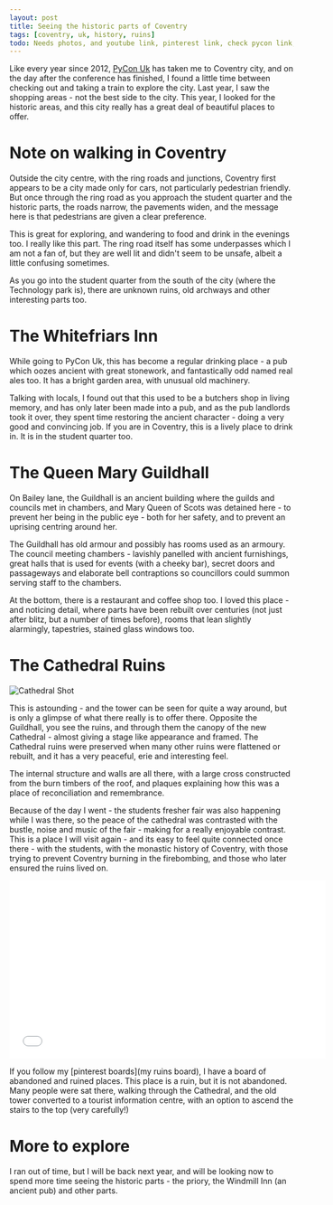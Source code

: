 ```yaml
---
layout: post
title: Seeing the historic parts of Coventry
tags: [coventry, uk, history, ruins]
todo: Needs photos, and youtube link, pinterest link, check pycon link, proofread- publish.
---
```

 Like every year since 2012, [PyCon Uk](http://pyconuk.org) has taken me to Coventry city, and on the day after the conference has finished, I found a little time between checking out and taking a train to explore the city. Last year, I saw the shopping areas - not the best side to the city. This year, I looked for the historic areas, and this city really has a great deal of beautiful places to offer.

# Note on walking in Coventry

Outside the city centre, with the ring roads and junctions, Coventry first appears to be a city made only for cars, not particularly pedestrian friendly. But once through the ring road as you approach the student quarter and the historic parts, the roads narrow, the pavements widen, and the message here is that pedestrians are given a clear preference. 

This is great for exploring, and wandering to food and drink in the evenings too. I really like this part. The ring road itself has some underpasses which I am not a fan of, but they are well lit and didn't seem to be unsafe, albeit a little confusing sometimes.

As you go into the student quarter from the south of the city (where the Technology park is), there are unknown ruins, old archways and other interesting parts too.

# The Whitefriars Inn

While going to PyCon Uk, this has become a regular drinking place - a pub which oozes ancient with great stonework, and fantastically odd named real ales too. It has a bright garden area, with unusual old machinery.

Talking with locals, I found out that this used to be a butchers shop in living memory, and has only later been made into a pub, and as the pub landlords took it over, they spent time restoring the ancient character - doing a very good and convincing job. If you are in Coventry, this is a lively place to drink in. It is in the student quarter too.

# The Queen Mary Guildhall

On Bailey lane, the Guildhall is an ancient building where the guilds and councils met in chambers, and Mary Queen of Scots was detained here - to prevent her being in the public eye - both for her safety, and to prevent an uprising centring around her. 

The Guildhall has old armour and possibly has rooms used as an armoury. The council meeting chambers - lavishly panelled with ancient furnishings, great halls that is used for events (with a cheeky bar), secret doors and passageways and elaborate bell contraptions so councillors could summon serving staff to the chambers. 

At the bottom, there is a restaurant and coffee shop too. I loved this place - and noticing detail, where parts have been rebuilt over centuries (not just after blitz, but a number of times before), rooms that lean slightly alarmingly, tapestries, stained glass windows too.

# The Cathedral Ruins

![Cathedral Shot](https://lh5.googleusercontent.com/-1jn4Vai9Ep4/VDY_r6WURlI/AAAAAAAAITw/tb1XT9px9H8/w759-h1013/20140923_123550.jpg)

This is astounding - and the tower can be seen for quite a way around, but is only a glimpse of what there really is to offer there. Opposite the Guildhall, you see the ruins, and through them the canopy of the new Cathedral - almost giving a stage like appearance and framed. The Cathedral ruins were preserved when many other ruins were flattened or rebuilt, and it has a very peaceful, erie and interesting feel.

The internal structure and walls are all there, with a large cross constructed from the burn timbers of the roof, and plaques explaining how this was a place of reconciliation and remembrance. 

Because of the day I went - the students fresher fair was also happening while I was there, so the peace of the cathedral was contrasted with the bustle, noise and music of the fair - making for a really enjoyable contrast. This is a place I will visit again - and its easy to feel quite connected once there - with the students, with the monastic history of Coventry, with those trying to prevent Coventry burning in the firebombing, and those who later ensured the ruins lived on.

<iframe width="560" height="315" src="//www.youtube.com/embed/yB434ZNdjBU" frameborder="0" allowfullscreen></iframe>

If you follow my [pinterest boards](my ruins board), I have a board of abandoned and ruined places. This place is a ruin, but it is not abandoned. Many people were sat there, walking through the Cathedral, and the old tower converted to a tourist information centre, with an option to ascend the stairs to the top (very carefully!)
 
# More to explore

I ran out of time, but I will be back next year, and will be looking now to spend more time seeing the historic parts - the priory, the Windmill Inn (an ancient pub) and other parts.